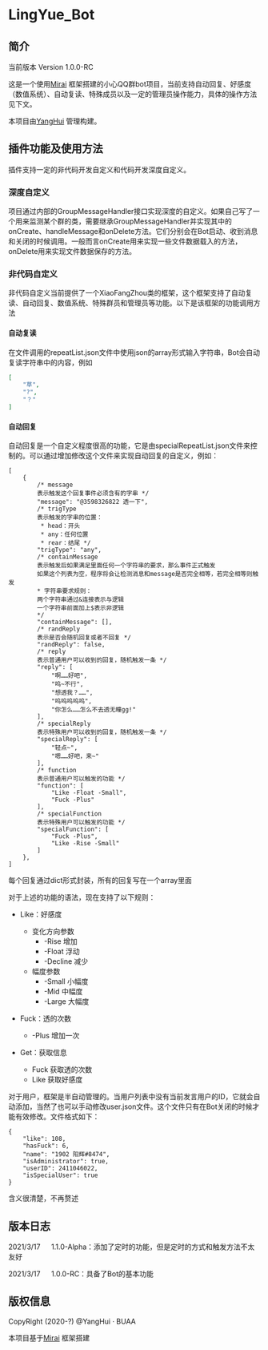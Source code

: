 # LingYue_Bot

## 简介

当前版本 Version 1.0.0-RC

这是一个使用[Mirai](https://github.com/mamoe/mirai) 框架搭建的小心QQ群bot项目，当前支持自动回复、好感度（数值系统）、自动复读、特殊成员以及一定的管理员操作能力，具体的操作方法见下文。

本项目由[YangHui](https://github.com/Ling-YangHui) 管理构建。

## 插件功能及使用方法

插件支持一定的非代码开发自定义和代码开发深度自定义。

### 深度自定义

项目通过内部的GroupMessageHandler接口实现深度的自定义。如果自己写了一个用来监测某个群的类，需要继承GroupMessageHandler并实现其中的onCreate、handleMessage和onDelete方法。它们分别会在Bot启动、收到消息和关闭的时候调用。一般而言onCreate用来实现一些文件数据载入的方法，onDelete用来实现文件数据保存的方法。

### 非代码自定义

非代码自定义当前提供了一个XiaoFangZhou类的框架，这个框架支持了自动复读、自动回复、数值系统、特殊群员和管理员等功能。以下是该框架的功能调用方法

#### 自动复读

在文件调用的repeatList.json文件中使用json的array形式输入字符串，Bot会自动复读字符串中的内容，例如

~~~json
[
    "草",
    "?",
    "？"
]
~~~

#### 自动回复

自动回复是一个自定义程度很高的功能，它是由specialRepeatList.json文件来控制的。可以通过增加修改这个文件来实现自动回复的自定义，例如：

~~~json5
[
    {
        /* message 
        表示触发这个回复事件必须含有的字串 */
        "message": "@3598326822 透一下",
        /* trigType 
        表示触发的字串的位置：
         * head：开头 
         * any：任何位置
         * rear：结尾 */
        "trigType": "any",
        /* containMessage
        表示触发后如果满足里面任何一个字符串的要求，那么事件正式触发
        如果这个列表为空，程序将会让检测消息和message是否完全相等，若完全相等则触发
        * 字符串要求规则：
        两个字符串通过&连接表示与逻辑
        一个字符串前面加上$表示非逻辑
        */
        "containMessage": [],
        /* randReply
        表示是否会随机回复或者不回复 */
        "randReply": false,
        /* reply
        表示普通用户可以收到的回复，随机触发一条 */
        "reply": [
            "啊……好吧",
            "呜~不行",
            "想透我？……",
            "呜呜呜呜呜",
            "你怎么……怎么不去透无瞳gg!"
        ],
        /* specialReply
        表示特殊用户可以收到的回复，随机触发一条 */
        "specialReply": [
            "轻点~",
            "嗯……好吧，来~"
        ],
        /* function
        表示普通用户可以触发的功能 */
        "function": [
            "Like -Float -Small",
            "Fuck -Plus"
        ],
        /* specialFunction
        表示特殊用户可以触发的功能 */
        "specialFunction": [
            "Fuck -Plus",
            "Like -Rise -Small"
        ]
    },
]
~~~

每个回复通过dict形式封装，所有的回复写在一个array里面

对于上述的功能的语法，现在支持了以下规则：

* Like：好感度
    * 变化方向参数
        * -Rise 增加
        * -Float 浮动
        * -Decline 减少
    * 幅度参数
        * -Small 小幅度
        * -Mid 中幅度
        * -Large 大幅度

* Fuck：透的次数
    * -Plus 增加一次

* Get：获取信息
    * Fuck 获取透的次数
    * Like 获取好感度

对于用户，框架是半自动管理的。当用户列表中没有当前发言用户的ID，它就会自动添加，当然了也可以手动修改user.json文件。这个文件只有在Bot关闭的时候才能有效修改。文件格式如下：

~~~json5
{
    "like": 108,
    "hasFuck": 6,
    "name": "1902 阳辉#8474",
    "isAdministrator": true,
    "userID": 2411046022,
    "isSpecialUser": true
}
~~~
含义很清楚，不再赘述

## 版本日志

2021/3/17 &emsp; 1.1.0-Alpha：添加了定时的功能，但是定时的方式和触发方法不太友好

2021/3/17 &emsp; 1.0.0-RC：具备了Bot的基本功能

## 版权信息

CopyRight (2020-?) @YangHui · BUAA

本项目基于[Mirai](https://github.com/mamoe/mirai) 框架搭建

